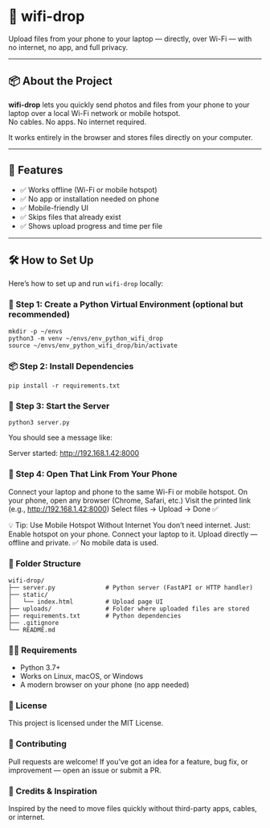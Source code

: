 # 📡 wifi-drop

Upload files from your phone to your laptop — directly, over Wi-Fi — with no internet, no app, and full privacy.

---

## 📦 About the Project

**wifi-drop** lets you quickly send photos and files from your phone to your laptop over a local Wi-Fi network or mobile hotspot.  
No cables. No apps. No internet required.

It works entirely in the browser and stores files directly on your computer.

---

## 🚀 Features

- ✅ Works offline (Wi-Fi or mobile hotspot)  
- ✅ No app or installation needed on phone  
- ✅ Mobile-friendly UI  
- ✅ Skips files that already exist  
- ✅ Shows upload progress and time per file

---

## 🛠️ How to Set Up

Here’s how to set up and run `wifi-drop` locally:

### 📁 Step 1: Create a Python Virtual Environment (optional but recommended)

```
mkdir -p ~/envs
python3 -m venv ~/envs/env_python_wifi_drop
source ~/envs/env_python_wifi_drop/bin/activate
```
### 📦 Step 2: Install Dependencies
```
pip install -r requirements.txt
```
### 🚀 Step 3: Start the Server
```
python3 server.py
```
You should see a message like:

Server started: http://192.168.1.42:8000

### 📱 Step 4: Open That Link From Your Phone

Connect your laptop and phone to the same Wi-Fi or mobile hotspot.
On your phone, open any browser (Chrome, Safari, etc.)
Visit the printed link (e.g., http://192.168.1.42:8000)
Select files → Upload → Done ✅

💡 Tip: Use Mobile Hotspot Without Internet
You don’t need internet. Just:
Enable hotspot on your phone.
Connect your laptop to it.
Upload directly — offline and private.
✅ No mobile data is used.


### 📁 Folder Structure
```
wifi-drop/
├── server.py              # Python server (FastAPI or HTTP handler)
├── static/
│   └── index.html         # Upload page UI
├── uploads/               # Folder where uploaded files are stored
├── requirements.txt       # Python dependencies
├── .gitignore
└── README.md
```

### 👨‍💻 Requirements
- Python 3.7+
- Works on Linux, macOS, or Windows
- A modern browser on your phone (no app needed)

### 📄 License
This project is licensed under the MIT License.

### 🤝 Contributing
Pull requests are welcome!
If you’ve got an idea for a feature, bug fix, or improvement — open an issue or submit a PR.

### 💬 Credits & Inspiration
Inspired by the need to move files quickly without third-party apps, cables, or internet.
